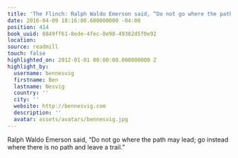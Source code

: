 ```yaml
---
title: 'The Flinch: Ralph Waldo Emerson said, “Do not go where the path may lead…'
date: 2016-04-09 18:16:00.600000000 -04:00
position: 414
book_uuid: 8849ff61-8ede-4fec-8e98-49382d5f0e92
location: 
source: readmill
touch: false
highlighted_on: 2012-01-01 00:00:00.000000000 Z
highlight_by:
  username: bennesvig
  firstname: Ben
  lastname: Nesvig
  country: ''
  city: ''
  website: http://bennesvig.com
  description: ''
  avatar: assets/avatars/bennesvig.jpg
---
```


Ralph Waldo Emerson said, “Do not go where the path may lead; go instead where there is no path and leave a trail.”